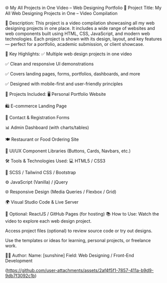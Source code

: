 
🌐 My All Projects in One Video – Web Designing Portfolio
📌 Project Title:
My All Web Designing Projects in One – Video Compilation

🧠 Description:
This project is a video compilation showcasing all my web designing projects in one place. It includes a wide range of websites and web components built using HTML, CSS, JavaScript, and modern web technologies. Each project is shown with its design, layout, and key features — perfect for a portfolio, academic submission, or client showcase.

🎯 Key Highlights:
✅ Multiple web design projects in one video

✅ Clean and responsive UI demonstrations

✅ Covers landing pages, forms, portfolios, dashboards, and more

✅ Designed with mobile-first and user-friendly principles

📁 Projects Included:
🖥️ Personal Portfolio Website

🛍️ E-commerce Landing Page

📝 Contact & Registration Forms

📊 Admin Dashboard (with charts/tables)

🍽️ Restaurant or Food Ordering Site

🎨 UI/UX Component Libraries (Buttons, Cards, Navbars, etc.)

🛠️ Tools & Technologies Used:
💻 HTML5 / CSS3

🎨 SCSS / Tailwind CSS / Bootstrap

⚙️ JavaScript (Vanilla) / jQuery

🌐 Responsive Design (Media Queries / Flexbox / Grid)

🌍 Visual Studio Code & Live Server

🧪 Optional: ReactJS / GitHub Pages (for hosting)
📚 How to Use:
Watch the video to explore each web design project.

Access project files (optional) to review source code or try out designs.

Use the templates or ideas for learning, personal projects, or freelance work.

🙋‍♂️ Author:
Name: [sunshine]
Field: Web Designing / Front-End Development

(https://github.com/user-attachments/assets/2af4f5f1-7857-411a-b9d9-9db7f3092c1b)
